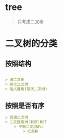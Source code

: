 # tree

> 只考虑二叉树

# 二叉树的分类

## 按照结构

```markdown

> 满二叉树
> 完全二叉树
> 哈夫曼树(最优二叉树)

```

## 按照是否有序

```markdown
> 普通二叉树
> 二叉搜索树(有序)BST
    > 平衡二叉树AVL
        > 红黑树
```